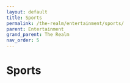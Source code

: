 ```yaml
---
layout: default
title: Sports
permalink: /the-realm/entertainment/sports/
parent: Entertainment
grand_parent: The Realm
nav_order: 5
---
```


# Sports
